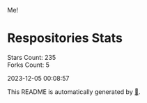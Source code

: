Me!

# Respositories Stats
Stars Count: 235  
Forks Count: 5

2023-12-05 00:08:57  

This README is automatically generated by [🐰](https://github.com/rnitta/rnitta).
